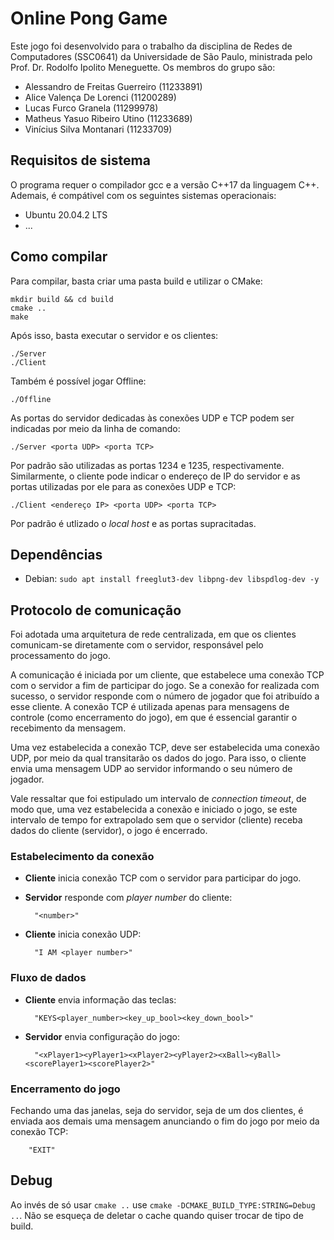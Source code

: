 # Online Pong Game

Este jogo foi desenvolvido para o trabalho da disciplina de Redes de Computadores (SSC0641) da Universidade de São Paulo, ministrada pelo Prof. Dr. Rodolfo Ipolito Meneguette. Os membros do grupo são:
- Alessandro de Freitas Guerreiro (11233891)
- Alice Valença De Lorenci (11200289)
- Lucas Furco Granela (11299978)
- Matheus Yasuo Ribeiro Utino (11233689)
- Vinícius Silva Montanari (11233709)

## Requisitos de sistema

O programa requer o compilador gcc e a versão C++17 da linguagem C++. Ademais, é compátivel com os seguintes sistemas operacionais:
- Ubuntu 20.04.2 LTS
- ...

## Como compilar

Para compilar, basta criar uma pasta build e utilizar o CMake:

    mkdir build && cd build
    cmake ..
    make

Após isso, basta executar o servidor e os clientes:

    ./Server
    ./Client

Também é possível jogar Offline:

    ./Offline
    
As portas do servidor dedicadas às conexões UDP e TCP podem ser indicadas por meio da linha de comando:

    ./Server <porta UDP> <porta TCP>
    
Por padrão são utilizadas as portas 1234 e 1235, respectivamente. Similarmente, o cliente pode indicar o endereço de IP do servidor e as portas utilizadas por ele para as conexões UDP e TCP:

    ./Client <endereço IP> <porta UDP> <porta TCP>
    
Por padrão é utlizado o *local host* e as portas supracitadas.
    
## Dependências

* Debian: `sudo apt install freeglut3-dev libpng-dev libspdlog-dev -y`

## Protocolo de comunicação

Foi adotada uma arquitetura de rede centralizada, em que os clientes comunicam-se diretamente com o servidor, responsável pelo processamento do jogo.

A comunicação é iniciada por um cliente, que estabelece uma conexão TCP com o servidor a fim de participar do jogo. Se a conexão for realizada com sucesso, o servidor responde com o número de jogador que foi atribuído a esse cliente. A conexão TCP é utilizada apenas para mensagens de controle (como encerramento do jogo), em que é essencial garantir o recebimento da mensagem.

Uma vez estabelecida a conexão TCP, deve ser estabelecida uma conexão UDP, por meio da qual transitarão os dados do jogo. Para isso, o cliente envia uma mensagem UDP ao servidor informando o seu número de jogador.

Vale ressaltar que foi estipulado um intervalo de *connection timeout*, de modo que, uma vez estabelecida a conexão e iniciado o jogo, se este intervalo de tempo for extrapolado sem que o servidor (cliente) receba dados do cliente (servidor), o jogo é encerrado. 
 
### Estabelecimento da conexão

- **Cliente** inicia conexão TCP com o servidor para participar do jogo.
- **Servidor** responde com *player number* do cliente:

        "<number>"
- **Cliente** inicia conexão UDP:

        "I AM <player number>"

### Fluxo de dados 

- **Cliente** envia informação das teclas:

        "KEYS<player_number><key_up_bool><key_down_bool>"

- **Servidor** envia configuração do jogo:

        "<xPlayer1><yPlayer1><xPlayer2><yPlayer2><xBall><yBall><scorePlayer1><scorePlayer2>"

### Encerramento do jogo

Fechando uma das janelas, seja do servidor, seja de um dos clientes, é enviada aos demais uma mensagem anunciando o fim do jogo por meio da conexão TCP:
        
        "EXIT"

## Debug

Ao invés de só usar `cmake ..` use `cmake -DCMAKE_BUILD_TYPE:STRING=Debug ..`. Não se esqueça de deletar o cache quando quiser trocar de tipo de build.
